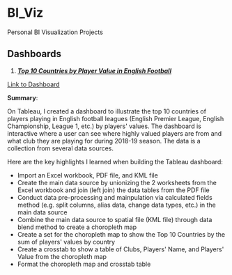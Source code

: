 # BI_Viz
Personal BI Visualization Projects 


## Dashboards

1) [***Top 10 Countries by Player Value in English Football***](https://github.com/slopers-pinches/BI_Viz/tree/main/Top%2010%20Countries%20by%20Player%20Value%20in%20English%20Football%20Project)

[Link to Dashboard](https://public.tableau.com/views/Top10CountriesbyPlayerValueinEnglishFootballDashboard/Top10CountriesbyPlayerValueDashboard?:language=en-US&:display_count=n&:origin=viz_share_link)

**Summary**:

On Tableau, I created a dashboard to illustrate the top 10 countries of players playing in English football leagues (English Premier League, English Championship, League 1, etc.) by players' values. The dashboard is interactive where a user can see where highly valued players are from and what club they are playing for during 2018-19 season. The data is a collection from several data sources.

Here are the key highlights I learned when building the Tableau dashboard:
  * Import an Excel workbook, PDF file, and KML file
  * Create the main data source by unionizing the 2 worksheets from the Excel workbook and join (left join) the data tables from the PDF file
  * Conduct data pre-processing and mainpulation via calculated fields method (e.g. split columns, alias data, change data types, etc.) in the main data source
  * Combine the main data source to spatial file (KML file) through data blend method to create a choropleth map
  * Create a set for the choropleth map to show the Top 10 Countries by the sum of players' values by country
  * Create a crosstab to show a table of Clubs, Players' Name, and Players' Value from the choropleth map
  * Format the choropleth map and crosstab table
  
  
